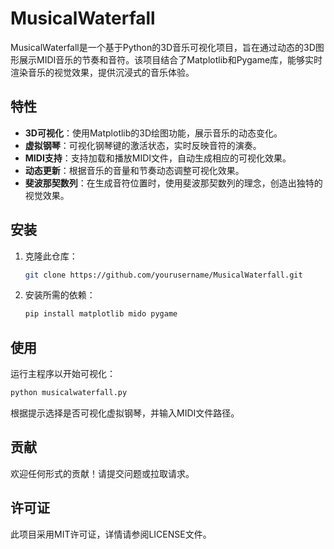# MusicalWaterfall

MusicalWaterfall是一个基于Python的3D音乐可视化项目，旨在通过动态的3D图形展示MIDI音乐的节奏和音符。该项目结合了Matplotlib和Pygame库，能够实时渲染音乐的视觉效果，提供沉浸式的音乐体验。

## 特性

- **3D可视化**：使用Matplotlib的3D绘图功能，展示音乐的动态变化。
- **虚拟钢琴**：可视化钢琴键的激活状态，实时反映音符的演奏。
- **MIDI支持**：支持加载和播放MIDI文件，自动生成相应的可视化效果。
- **动态更新**：根据音乐的音量和节奏动态调整可视化效果。
- **斐波那契数列**：在生成音符位置时，使用斐波那契数列的理念，创造出独特的视觉效果。

## 安装

1. 克隆此仓库：
   ```bash
   git clone https://github.com/yourusername/MusicalWaterfall.git
   ```
2. 安装所需的依赖：
   ```bash
   pip install matplotlib mido pygame
   ```

## 使用

运行主程序以开始可视化：
```bash
python musicalwaterfall.py
```

根据提示选择是否可视化虚拟钢琴，并输入MIDI文件路径。

## 贡献

欢迎任何形式的贡献！请提交问题或拉取请求。

## 许可证

此项目采用MIT许可证，详情请参阅LICENSE文件。
